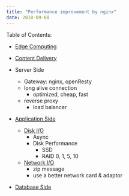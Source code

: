 ```yaml
---
title: "Performance improvement by nginx"
date: 2018-09-08
---
```


Table of Contents:
* [Edge Computing]()
* [Content Delivery]() 
* Server Side
  * Gateway: nginx, openResty
  * long alive connection
    * optimized, cheap, fast 
  * reverse proxy
    * load balancer 
* [Application Side]()  
    * [Disk I/O](#config-schema)
      * Async
      * Disk Performance  
        * SSD
        * RAID 0, 1, 5, 10    
    * [Network I/O](#loading-configuration)
      * zip message
      * use a better network card & adaptor 
   
* [Database Side]()



<!--stackedit_data:
eyJoaXN0b3J5IjpbLTgyNDMwNzE4OCwyMTMwMjA0MzM4LDcyND
Y1MTM3MywtMTk3MDc0MjI4MF19
-->